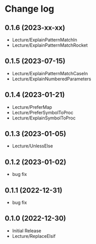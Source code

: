 # Change log

## 0.1.6 (2023-xx-xx)

- Lecture/ExplainPatternMatchIn
- Lecture/ExplainPatternMatchRocket

## 0.1.5 (2023-07-15)

- Lecture/ExplainPatternMatchCaseIn
- Lecture/ExplainNumberedParameters

## 0.1.4 (2023-01-21)

- Lecture/PreferMap
- Lecture/PreferSymbolToProc
- Lecture/ExplainSymbolToProc

## 0.1.3 (2023-01-05)

- Lecture/UnlessElse

## 0.1.2 (2023-01-02)

- bug fix

## 0.1.1 (2022-12-31)

- bug fix

## 0.1.0 (2022-12-30)

- Initial Release
- Lecture/ReplaceElsif
